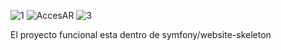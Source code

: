 ![1](https://user-images.githubusercontent.com/111078580/202862762-9a86c2f5-1e09-4043-9989-3ec07db440d9.jpg)
![AccesAR](https://user-images.githubusercontent.com/111078580/202858094-6fbf15cb-9a85-4cf9-bcdf-0525d3612262.jpg)
![3](https://user-images.githubusercontent.com/111078580/202861250-82bcf722-af2a-4064-8a2b-c17fd4f92741.jpg)

El proyecto funcional esta dentro de symfony/website-skeleton